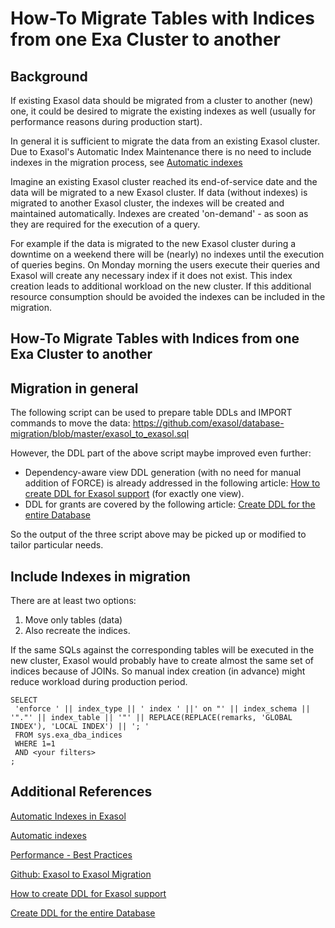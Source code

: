 # How-To Migrate Tables with Indices from one Exa Cluster to another 
## Background

If existing Exasol data should be migrated from a cluster to another (new) one, it could be desired to migrate the existing indexes as well (usually for performance reasons during production start).

In general it is sufficient to migrate the data from an existing Exasol cluster. Due to Exasol's Automatic Index Maintenance there is no need to include indexes in the migration process, see [Automatic indexes](https://www.exasol.com/resource/automatic-indexes-in-exasol/) 

Imagine an existing Exasol cluster reached its end-of-service date and the data will be migrated to a new Exasol cluster. If data (without indexes) is migrated to another Exasol cluster, the indexes will be created and maintained automatically. Indexes are created 'on-demand' - as soon as they are required for the execution of a query.

For example if the data is migrated to the new Exasol cluster during a downtime on a weekend there will be (nearly) no indexes until the execution of queries begins. On Monday morning the users execute their queries and Exasol will create any necessary index if it does not exist. This index creation leads to additional workload on the new cluster. If this additional resource consumption should be avoided the indexes can be included in the migration.

## How-To Migrate Tables with Indices from one Exa Cluster to another

## Migration in general

The following script can be used to prepare table DDLs and IMPORT commands to move the data: <https://github.com/exasol/database-migration/blob/master/exasol_to_exasol.sql>

However, the DDL part of the above script maybe improved even further:

* Dependency-aware view DDL generation (with no need for manual addition of FORCE) is already addressed in the following article: [How to create DDL for Exasol support](https://community.exasol.com/t5/database-features/how-to-create-ddl-for-exasol-support/ta-p/1734) (for exactly one view).
* DDL for grants are covered by the following article: [Create DDL for the entire Database](https://community.exasol.com/t5/database-features/create-ddl-for-the-entire-database/ta-p/1417)

So the output of the three script above may be picked up or modified to tailor particular needs.

## Include Indexes in migration

There are at least two options:

1. Move only tables (data)
2. Also recreate the indices.

If the same SQLs against the corresponding tables will be executed in the new cluster, Exasol would probably have to create almost the same set of indices because of JOINs. So manual index creation (in advance) might reduce workload during production period.


```"code-sql"
SELECT   
 'enforce ' || index_type || ' index ' ||' on "' || index_schema || '"."' || index_table || '"' || REPLACE(REPLACE(remarks, 'GLOBAL INDEX'), 'LOCAL INDEX') || '; '   
 FROM sys.exa_dba_indices   
 WHERE 1=1   
 AND <your filters>   
;
```
## Additional References

[Automatic Indexes in Exasol](https://uhesse.com/2019/04/05/automatic-indexes-in-exasol/) 

[Automatic indexes](https://www.exasol.com/resource/automatic-indexes-in-exasol/) 

[Performance - Best Practices](https://docs.exasol.com/performance/best_practices.htm) 

[Github: Exasol to Exasol Migration](https://github.com/exasol/database-migration/blob/master/exasol_to_exasol.sql)

[How to create DDL for Exasol support](https://community.exasol.com/t5/database-features/how-to-create-ddl-for-exasol-support/ta-p/1734)

[Create DDL for the entire Database](https://community.exasol.com/t5/database-features/create-ddl-for-the-entire-database/ta-p/1417)

